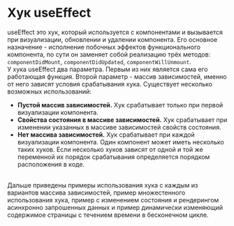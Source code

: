 # Хук useEffect
useEffect это хук, который используется с компонентами и вызывается при визуализации, обновлении и удалении компонента. Его основное назначение - исполнение побочных эффектов функционального компонента, по сути он заменяет собой реализацию трёх методов: `componentDidMount`, `componentDidUpdated`, `componentWillUnmount`. <br>
У хука useEffect два параметра. Первым из них является сама его работающая функция. Второй параметр - массив зависимостей, именно от него зависят условия срабатывания хука. Существует несколько возможных использований:
- **Пустой массив зависимостей.** Хук срабатывает только при первой визуализации компонента.
- **Свойства состояния в массиве зависимостей.** Хук срабатывает при изменении указанных в массиве зависимостей свойств состояния.
- **Нет массива зависимостей.** Хук срабатывает при каждой визуализации компонента.
Один компонент может иметь несколько таких хуков. Если несколько хуков зависят от одной и той же переменной их порядок срабатывания определяется порядком расположения в коде.<br>
<br>
Дальше приведены примеры использования хука с каждым из вариантов массива зависимостей, пример множестенного использования хука, пример с изменением состояния и рендерингом асинхронно запрошенных данных и пример динамически изменяющий содержимое страницы с течением времени в бесконечном цикле.
